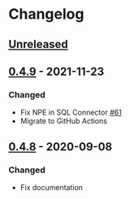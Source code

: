 # Changelog

## [Unreleased]

## [0.4.9] - 2021-11-23
### Changed
- Fix NPE in SQL Connector [#61](https://github.com/coditory/sherlock-distributed-lock/issues/61)
- Migrate to GitHub Actions

## [0.4.8] - 2020-09-08
### Changed
- Fix documentation

[Unreleased]: https://github.com/coditory/sherlock-distributed-lock/compare/v0.4.9...HEAD
[0.4.9]: https://github.com/coditory/sherlock-distributed-lock/releases/tag/v0.4.9
[0.4.8]: https://github.com/coditory/sherlock-distributed-lock/releases/tag/v0.4.8
[0.4.7]: https://github.com/coditory/sherlock-distributed-lock/releases/tag/v0.4.7
[0.4.6]: https://github.com/coditory/sherlock-distributed-lock/releases/tag/v0.4.6
[0.4.5]: https://github.com/coditory/sherlock-distributed-lock/releases/tag/v0.4.5
[0.4.4]: https://github.com/coditory/sherlock-distributed-lock/releases/tag/v0.4.4
[0.4.3]: https://github.com/coditory/sherlock-distributed-lock/releases/tag/v0.4.3
[0.4.2]: https://github.com/coditory/sherlock-distributed-lock/releases/tag/v0.4.2
[0.4.1]: https://github.com/coditory/sherlock-distributed-lock/releases/tag/v0.4.1
[0.4.0]: https://github.com/coditory/sherlock-distributed-lock/releases/tag/v0.4.0
[0.3.0]: https://github.com/coditory/sherlock-distributed-lock/releases/tag/v0.3.0
[0.2.3]: https://github.com/coditory/sherlock-distributed-lock/releases/tag/v0.2.3
[0.2.2]: https://github.com/coditory/sherlock-distributed-lock/releases/tag/v0.2.2
[0.2.1]: https://github.com/coditory/sherlock-distributed-lock/releases/tag/v0.2.1
[0.2.0]: https://github.com/coditory/sherlock-distributed-lock/releases/tag/v0.2.0
[0.1.13]: https://github.com/coditory/sherlock-distributed-lock/releases/tag/v0.1.13
[0.1.12]: https://github.com/coditory/sherlock-distributed-lock/releases/tag/v0.1.12
[0.1.11]: https://github.com/coditory/sherlock-distributed-lock/releases/tag/v0.1.11
[0.1.10]: https://github.com/coditory/sherlock-distributed-lock/releases/tag/v0.1.10
[0.1.9]: https://github.com/coditory/sherlock-distributed-lock/releases/tag/v0.1.9
[0.1.8]: https://github.com/coditory/sherlock-distributed-lock/releases/tag/v0.1.8
[0.1.7]: https://github.com/coditory/sherlock-distributed-lock/releases/tag/v0.1.7
[0.1.6]: https://github.com/coditory/sherlock-distributed-lock/releases/tag/v0.1.6
[0.1.5]: https://github.com/coditory/sherlock-distributed-lock/releases/tag/v0.1.5
[0.1.4]: https://github.com/coditory/sherlock-distributed-lock/releases/tag/v0.1.4
[0.1.3]: https://github.com/coditory/sherlock-distributed-lock/releases/tag/v0.1.3
[0.1.2]: https://github.com/coditory/sherlock-distributed-lock/releases/tag/v0.1.2
[0.1.1]: https://github.com/coditory/sherlock-distributed-lock/releases/tag/v0.1.1
[0.1.0]: https://github.com/coditory/sherlock-distributed-lock/releases/tag/v0.1.0
